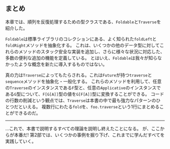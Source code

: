 ## まとめ

本章では、順列を反復処理するための型クラスである、`Foldable`と`Traverse`を紹介した。

`Foldable`は標準ライブラリのコレクションにある、よく知られた`foldLeft`と`foldRight`メソッドを抽象化する。
これは、いくつかの他のデータ型に対してこれらのメソッドのスタック安全な実装を追加し、さらに様々な状況に対応した、多数の便利な追加の機能を定義している。
とはいえ、`Foldable`は我々が知らなかったような概念を新たに導入するものではない。

真の力は`Traverse`によってもたらされる。これは`Future`が持つ`traverse`と`sequence`メソッドを抽象化・一般化する。
これらのメソッドを利用して、任意の`Traverse`のインスタンスである`F`型と、任意の`Applicative`のインスタンスである`G`型について、`F[G[A]]`型の値を`G[F[A]]`型に変換することができる。
コードの行数の削減という観点では、`Traverse`は本書の中で最も強力なパターンのひとつだといえる。
複数行にわたる`fold`を、`foo.traverse`という1行にまとめることができるのだ。

-----

...これで、本書で説明するすべての理論を説明し終えたことになる。
が、ここからが本番だ! 第2部では、いくつかの事例を掘り下げ、これまでに学んだすべてを実践していく。
